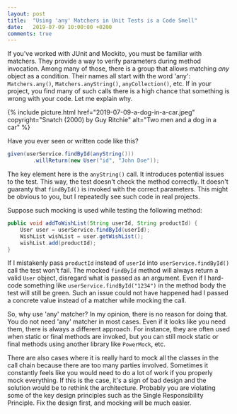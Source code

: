 ```yaml
---
layout: post
title:  "Using 'any' Matchers in Unit Tests is a Code Smell"
date:   2019-07-09 10:00:00 +0200
comments: true
---
```

If you've worked with JUnit and Mockito, you must be familiar with matchers.
They provide a way to verify parameters during method invocation. Among many 
of those, there is a group that allows matching *any* object as a condition. 
Their names all start with the word 'any': `Matchers.any()`, `Matchers.anyString()`, 
`anyCollection()`, etc. If in your project, you find many of such calls there 
is a high chance that something is wrong with your code. Let me explain why.

{%
  include picture.html 
  href="2019-07-09-a-dog-in-a-car.jpeg" 
  copyright="Snatch (2000) by Guy Ritchie"
  alt="Two men and a dog in a car"
%}

Have you ever seen or written code like this?

```java
given(userService.findById(anyString()))
        .willReturn(new User("id", "John Doe"));
```

The key element here is the `anyString()` call. It introduces potential issues 
to the test. This way, the test doesn't check the method correctly.
It doesn't guaranty that `findById()` is invoked with the correct parameters.
This might be obvious to you, but I repeatedly see such code in real projects.

Suppose such mocking is used while testing the following method:

```java
public void addToWishList(String userId, String productId) {
    User user = userService.findById(userId);
    WishList wishList = user.getWishList();
    wishList.add(productId);
}
```

If I mistakenly pass `productId` instead of `userId` into `userService.findById()` 
call the test won't fail. The mocked `findById` method will always return a valid 
`User` object, disregard what is passed as an argument. Even if I hard-code 
something like `userService.findById("1234")` in the method body the test will still 
be green. Such an issue could not have happened had I passed a concrete 
value instead of a matcher while mocking the call.

So, why use 'any' matcher? In my opinion, there is no reason for doing that. You do 
not need 'any' matcher in most cases. Even if it looks like you need them, 
there is always a different approach. For instance, they are often used when 
static or final methods are invoked, but you can still mock static or final methods 
using another library like `PowerMock`, etc.

There are also cases where it is really hard to mock all the classes in the call 
chain because there are too many parties involved. Sometimes it constantly feels 
like you would need to do a lot of work if you properly mock everything. 
If this is the case, it's a sign of bad design and the solution would be to 
rethink the architecture. Probably you are violating some of the key design principles 
such as the Single Responsibility Principle. Fix the design first, and mocking will be 
much easier.
